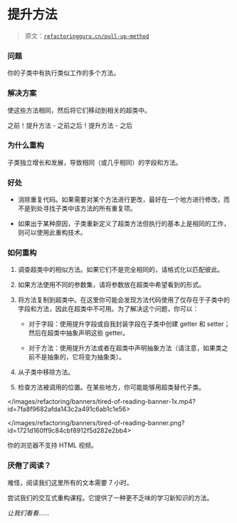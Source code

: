 # 提升方法

> 原文：[`refactoringguru.cn/pull-up-method`](https://refactoringguru.cn/pull-up-method)

### 问题

你的子类中有执行类似工作的多个方法。

### 解决方案

使这些方法相同，然后将它们移动到相关的超类中。

之前！提升方法 - 之前之后！提升方法 - 之后

### 为什么重构

子类独立增长和发展，导致相同（或几乎相同）的字段和方法。

### 好处

+   消除重复代码。如果需要对某个方法进行更改，最好在一个地方进行修改，而不是到处寻找子类中该方法的所有重复项。

+   如果出于某种原因，子类重新定义了超类方法但执行的基本上是相同的工作，则可以使用此重构技术。

### 如何重构

1.  调查超类中的相似方法。如果它们不是完全相同的，请格式化以匹配彼此。

1.  如果方法使用不同的参数集，请将参数放在超类中希望看到的形式。

1.  将方法复制到超类中。在这里你可能会发现方法代码使用了仅存在于子类中的字段和方法，因此在超类中不可用。为了解决这个问题，你可以：

    +   对于字段：使用提升字段或自我封装字段在子类中创建 getter 和 setter；然后在超类中抽象声明这些 getter。

    +   对于方法：使用提升方法或者在超类中声明抽象方法（请注意，如果类之前不是抽象的，它将变为抽象类）。

1.  从子类中移除方法。

1.  检查方法被调用的位置。在某些地方，你可能能够用超类替代子类。

</images/refactoring/banners/tired-of-reading-banner-1x.mp4?id=7fa8f9682afda143c2a491c6ab1c1e56>

</images/refactoring/banners/tired-of-reading-banner.png?id=1721d160ff9c84cbf8912f5d282e2bb4>

你的浏览器不支持 HTML 视频。

### 厌倦了阅读？

难怪，阅读我们这里所有的文本需要 7 小时。

尝试我们的交互式重构课程。它提供了一种更不乏味的学习新知识的方法。

*让我们看看……*
